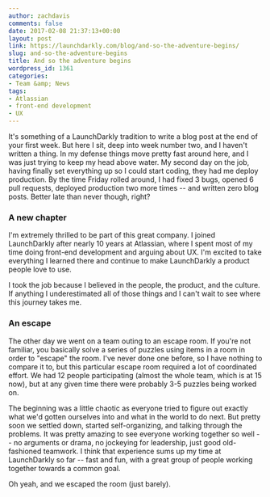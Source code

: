 ```yaml
---
author: zachdavis
comments: false
date: 2017-02-08 21:37:13+00:00
layout: post
link: https://launchdarkly.com/blog/and-so-the-adventure-begins/
slug: and-so-the-adventure-begins
title: And so the adventure begins
wordpress_id: 1361
categories:
- Team &amp; News
tags:
- Atlassian
- front-end development
- UX
---
```


It's something of a LaunchDarkly tradition to write a blog post at the end of your first week. But here I sit, deep into week number two, and I haven't written a thing. In my defense things move pretty fast around here, and I was just trying to keep my head above water. My second day on the job, having finally set everything up so I could start coding, they had me deploy production. By the time Friday rolled around, I had fixed 3 bugs, opened 6 pull requests, deployed production two more times -- and written zero blog posts. Better late than never though, right?


### A new chapter


I'm extremely thrilled to be part of this great company. I joined LaunchDarkly after nearly 10 years at Atlassian, where I spent most of my time doing front-end development and arguing about UX. I'm excited to take everything I learned there and continue to make LaunchDarkly a product people love to use.

I took the job because I believed in the people, the product, and the culture. If anything I underestimated all of those things and I can't wait to see where this journey takes me.


### An escape


The other day we went on a team outing to an escape room. If you're not familiar, you basically solve a series of puzzles using items in a room in order to "escape" the room. I've never done one before, so I have nothing to compare it to, but this particular escape room required a lot of coordinated effort. We had 12 people participating (almost the whole team, which is at 15 now), but at any given time there were probably 3-5 puzzles being worked on.

The beginning was a little chaotic as everyone tried to figure out exactly what we'd gotten ourselves into and what in the world to do next. But pretty soon we settled down, started self-organizing, and talking through the problems. It was pretty amazing to see everyone working together so well -- no arguments or drama, no jockeying for leadership, just good old-fashioned teamwork. I think that experience sums up my time at LaunchDarkly so far -- fast and fun, with a great group of people working together towards a common goal.

Oh yeah, and we escaped the room (just barely).

